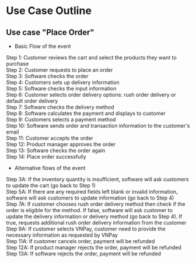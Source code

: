 # Use Case Outline

## Use case "Place Order"
- Basic Flow of the event

Step 1: Customer reviews the cart and select the products they want to purchase <br />
Step 2: Customer requests to place an order <br />
Step 3: Software checks the order <br />
Step 4: Customers sets up delivery information  <br />
Step 5: Software checks the input information  <br />
Step 6: Customer selects order delivery options: rush order delivery or default order delivery <br />
Step 7: Software checks the delivery method <br />
Step 8: Software calculates the payment and displays to customer <br />
Step 9: Customers selects a payment method <br />
Step 10: Software sends order and transaction information to the customer's email <br />
Step 11: Customer accepts the order  <br />
Step 12: Product manager approves the order <br />
Step 13: Software checks the order again <br />
Step 14: Place order successfully <br />

- Alternative flows of the event

Step 3A: If the inventory quantity is insufficient, software will ask customers to update the cart (go back to Step 1) <br />
Step 5A: If there are any required fields left blank or invalid information, software will ask customers to update information (go back to Step 4) <br />
Step 7A: If customer chooses rush order delivery method then check if the order is eligible for the method. If false, software will ask customer to update the delivery information or delivery method (go back to Step 4). If true, requests additional rush order delivery information from the customer <br />
Step 9A: If customer selects VNPay, customer need to provide the necessary information as requested by VNPay <br />
Step 11A: If customer cancels order, payment will be refunded <br />
Step 12A: If product manager rejects the order, payment will be refunded <br />
Step 13A: If software rejects the order, payment will be refunded <br />
